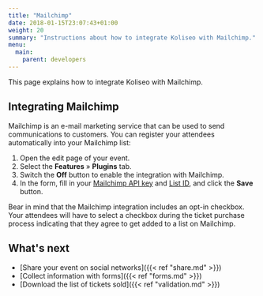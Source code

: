 ```yaml
---
title: "Mailchimp"
date: 2018-01-15T23:07:43+01:00
weight: 20
summary: "Instructions about how to integrate Koliseo with Mailchimp."
menu:
  main:
    parent: developers
---
```


This page explains how to integrate Koliseo with Mailchimp. 

## Integrating Mailchimp

Mailchimp is an e-mail marketing service that can be used to send communications to customers. You can register your attendees automatically into your Mailchimp list:

1. Open the edit page of your event.
2. Select the **Features** &raquo; **Plugins** tab.
3. Switch the **Off** button to enable the integration with Mailchimp.
4. In the form, fill in your [Mailchimp API key](https://kb.mailchimp.com/integrations/api-integrations/about-api-keys) and [List ID](https://kb.mailchimp.com/lists/manage-contacts/find-your-list-id), and click the **Save** button.

Bear in mind that the Mailchimp integration includes an opt-in checkbox. Your attendees will have to select a checkbox during the ticket purchase process indicating that they agree to get added to a list on Mailchimp.

## What's next

* [Share your event on social networks]({{< ref "share.md" >}})
* [Collect information with forms]({{< ref "forms.md" >}})
* [Download the list of tickets sold]({{< ref "validation.md" >}})
